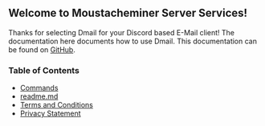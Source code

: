 ## Welcome to Moustacheminer Server Services!

Thanks for selecting Dmail for your Discord based E-Mail client!
The documentation here documents how to use Dmail.
This documentation can be found on [GitHub](https://github.com/moustacheminer/discordmail/tree/master/server/markdown).

### Table of Contents

- [Commands](docs/commands)
- [readme.md](docs/info)
- [Terms and Conditions](docs/terms)
- [Privacy Statement](docs/privacy)